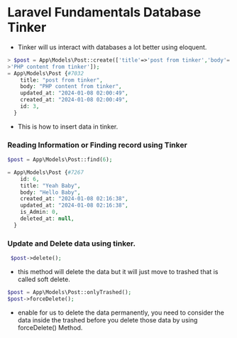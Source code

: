 # Laravel Fundamentals Database Tinker

- Tinker will us interact with databases a lot better using eloquent. 

```php 
> $post = App\Models\Post::create(['title'=>'post from tinker','body'=
>'PHP content from tinker']);
= App\Models\Post {#7032
    title: "post from tinker",
    body: "PHP content from tinker",
    updated_at: "2024-01-08 02:00:49",
    created_at: "2024-01-08 02:00:49",
    id: 3,
  }
```
- This is how to insert data in tinker.


### Reading Information or Finding record using Tinker

```php
$post = App\Models\Post::find(6);

= App\Models\Post {#7267
    id: 6,
    title: "Yeah Baby",
    body: "Hello Baby",
    created_at: "2024-01-08 02:16:38",
    updated_at: "2024-01-08 02:16:38",
    is_Admin: 0,
    deleted_at: null,
  }
```

### Update and Delete data using tinker.


```php
 $post->delete();
```
- this method will delete the data but it will just move to trashed that is called soft delete.


```php
$post = App\Models\Post::onlyTrashed();
$post->forceDelete();
```
- enable for us to delete the data permanently, you need to consider the data inside the trashed before you delete those data by using forceDelete() Method.


